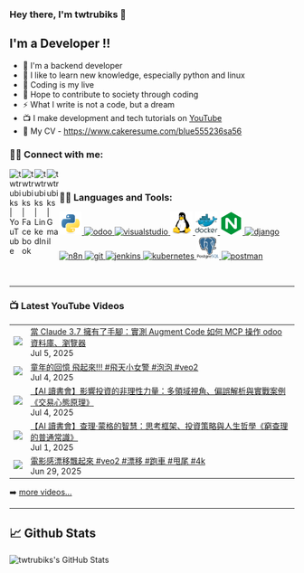 ### Hey there, I'm twtrubiks 👋

## I'm a Developer !!

- 🔭 I'm a backend developer
- 🌱 I like to learn new knowledge, especially python and linux
- 👯 Coding is my live
- 🥅 Hope to contribute to society through coding
- ⚡  What I write is not a code, but a dream
- 📺 I make development and tech tutorials on [YouTube](https://www.youtube.com/user/blue524326)
- 🔭 My CV - https://www.cakeresume.com/blue555236sa56

### 🙋‍♂️ Connect with me:

[<img align="left" alt="twtrubiks | YouTube" width="22px" src="https://cdn.jsdelivr.net/npm/simple-icons@v3/icons/youtube.svg" />][youtube]
[<img align="left" alt="twtrubiks | Facebook" width="22px" src="https://cdn.jsdelivr.net/npm/simple-icons@v3/icons/facebook.svg" />][facebook]
[<img align="left" alt="twtrubiks | LinkedIn" width="22px" src="https://cdn.jsdelivr.net/npm/simple-icons@v3/icons/linkedin.svg" />][linkedin]
[<img align="left" alt="twtrubiks | Gmail" width="22px" src="https://cdn.jsdelivr.net/npm/simple-icons@v3/icons/gmail.svg" />][gmail]

<br />

### 👨‍💻 Languages and Tools:

<p align="left"> <a href="https://www.python.org" target="_blank"> <img src="https://raw.githubusercontent.com/devicons/devicon/master/icons/python/python-original.svg" alt="python" width="40" height="40"/> <a href="https://www.odoo.com/" target="_blank"> <img src="https://upload.wikimedia.org/wikipedia/commons/thumb/5/50/Odoo_logo.svg/320px-Odoo_logo.svg.png" alt="odoo" width="65" height="40"/> </a> <a href="https://code.visualstudio.com/" target="_blank"> <img src="https://upload.wikimedia.org/wikipedia/commons/thumb/9/9a/Visual_Studio_Code_1.35_icon.svg/240px-Visual_Studio_Code_1.35_icon.svg.png" alt="visualstudio" width="40" height="40"/> </a> <a href="https://www.linux.org/" target="_blank"> <img src="https://raw.githubusercontent.com/devicons/devicon/master/icons/linux/linux-original.svg" alt="linux" width="40" height="40"/> <a href="https://www.docker.com/" target="_blank"> <img src="https://raw.githubusercontent.com/devicons/devicon/master/icons/docker/docker-original-wordmark.svg" alt="docker" width="40" height="40"/> </a> </a> <a href="https://www.nginx.com" target="_blank"> <img src="https://raw.githubusercontent.com/devicons/devicon/master/icons/nginx/nginx-original.svg" alt="nginx" width="40" height="40"/> </a> </a> <a href="https://www.djangoproject.com/" target="_blank"> <img src="https://upload.wikimedia.org/wikipedia/commons/7/75/Django_logo.svg" alt="django" width="40" height="40"/> </a> <a href="[https://flask.palletsprojects.com/](https://upload.wikimedia.org/wikipedia/commons/5/53/N8n-logo-new.svg)" target="_blank"> <img src="https://upload.wikimedia.org/wikipedia/commons/5/53/N8n-logo-new.svg" alt="n8n" width="40" height="40"/> </a> <a href="https://git-scm.com/" target="_blank"> <img src="https://www.vectorlogo.zone/logos/git-scm/git-scm-icon.svg" alt="git" width="40" height="40"/> </a> <a href="https://www.jenkins.io" target="_blank"> <img src="https://www.vectorlogo.zone/logos/jenkins/jenkins-icon.svg" alt="jenkins" width="40" height="40"/> </a> <a href="https://kubernetes.io" target="_blank"> <img src="https://www.vectorlogo.zone/logos/kubernetes/kubernetes-icon.svg" alt="kubernetes" width="40" height="40"/> </a> <a href="https://www.postgresql.org" target="_blank"> <img src="https://raw.githubusercontent.com/devicons/devicon/master/icons/postgresql/postgresql-original-wordmark.svg" alt="postgresql" width="40" height="40"/> </a> <a href="https://postman.com" target="_blank"> <img src="https://www.vectorlogo.zone/logos/getpostman/getpostman-icon.svg" alt="postman" width="40" height="40"/> </a> </p>

<br />

---

### 📺 Latest YouTube Videos

<table>
    <tbody>
<!-- YOUTUBE:START --><tr><td><a href="https://www.youtube.com/watch?v=dmiQ0zNe-JE"><img width="140px" src="https://i.ytimg.com/vi/dmiQ0zNe-JE/mqdefault.jpg"></a></td>
<td><a href="https://www.youtube.com/watch?v=dmiQ0zNe-JE">當 Claude 3.7 擁有了手腳：實測 Augment Code 如何 MCP 操作 odoo 資料庫、瀏覽器</a><br/>Jul 5, 2025</td></tr>
<tr><td><a href="https://www.youtube.com/shorts/SjeJdzOQnxU"><img width="140px" src="https://i.ytimg.com/vi/SjeJdzOQnxU/mqdefault.jpg"></a></td>
<td><a href="https://www.youtube.com/shorts/SjeJdzOQnxU">童年的回憶  飛起來!!! #飛天小女警 #泡泡 #veo2</a><br/>Jul 4, 2025</td></tr>
<tr><td><a href="https://www.youtube.com/watch?v=6Ap9kCYZYrY"><img width="140px" src="https://i.ytimg.com/vi/6Ap9kCYZYrY/mqdefault.jpg"></a></td>
<td><a href="https://www.youtube.com/watch?v=6Ap9kCYZYrY">【AI 讀書會】影響投資的非理性力量：多領域視角、偏誤解析與實戰案例《交易心態原理》</a><br/>Jul 4, 2025</td></tr>
<tr><td><a href="https://www.youtube.com/watch?v=bvKTd1f8BBc"><img width="140px" src="https://i.ytimg.com/vi/bvKTd1f8BBc/mqdefault.jpg"></a></td>
<td><a href="https://www.youtube.com/watch?v=bvKTd1f8BBc">【AI 讀書會】查理·蒙格的智慧：思考框架、投資策略與人生哲學《窮查理的普通常識》</a><br/>Jul 1, 2025</td></tr>
<tr><td><a href="https://www.youtube.com/shorts/KiEPvdjmZ2A"><img width="140px" src="https://i.ytimg.com/vi/KiEPvdjmZ2A/mqdefault.jpg"></a></td>
<td><a href="https://www.youtube.com/shorts/KiEPvdjmZ2A">電影感漂移飄起來  #veo2 #漂移 #跑車 #甩尾 #4k</a><br/>Jun 29, 2025</td></tr>
<!-- YOUTUBE:END -->
    </tbody>
</table>

➡️ [more videos...](https://www.youtube.com/user/blue524326)

---

## 📈 Github Stats

<p align="left">
  <img align="left" alt="twtrubiks's GitHub Stats" src="https://github-readme-stats.vercel.app/api?username=twtrubiks&show_icons=true&hide_border=true" />
</p>

[youtube]: https://www.youtube.com/user/blue524326
[linkedin]: https://www.linkedin.com/in/twtrubiks-a09330145/
[facebook]: https://www.facebook.com/TWTRubiks
[gmail]: mailto:twtrubiks@gmail.com
